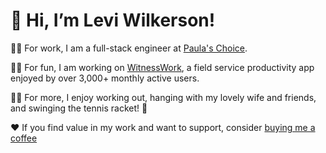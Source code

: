 # 👋 Hi, I’m Levi Wilkerson!

🧑‍💼 For work, I am a full-stack engineer at [Paula's Choice](https://www.paulaschoice.com/).

👨‍💻 For fun, I am working on [WitnessWork](https://github.com/leviFrosty/witness-work), a field service productivity app enjoyed by over 3,000+ monthly active users.

🚴‍♂️ For more, I enjoy working out, hanging with my lovely wife and friends, and swinging the tennis racket! 🎾

❤️ If you find value in my work and want to support, consider [buying me a coffee](https://ko-fi.com/leviwilkerson)
